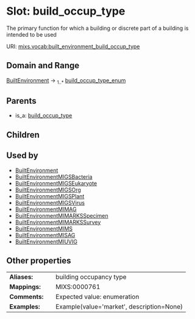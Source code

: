 
# Slot: build_occup_type


The primary function for which a building or discrete part of a building is intended to be used

URI: [mixs.vocab:built_environment_build_occup_type](https://w3id.org/mixs/vocab/built_environment_build_occup_type)


## Domain and Range

[BuiltEnvironment](BuiltEnvironment.md) &#8594;  <sub>1..\*</sub> [build_occup_type_enum](build_occup_type_enum.md)

## Parents

 *  is_a: [build_occup_type](build_occup_type.md)

## Children


## Used by

 * [BuiltEnvironment](BuiltEnvironment.md)
 * [BuiltEnvironmentMIGSBacteria](BuiltEnvironmentMIGSBacteria.md)
 * [BuiltEnvironmentMIGSEukaryote](BuiltEnvironmentMIGSEukaryote.md)
 * [BuiltEnvironmentMIGSOrg](BuiltEnvironmentMIGSOrg.md)
 * [BuiltEnvironmentMIGSPlant](BuiltEnvironmentMIGSPlant.md)
 * [BuiltEnvironmentMIGSVirus](BuiltEnvironmentMIGSVirus.md)
 * [BuiltEnvironmentMIMAG](BuiltEnvironmentMIMAG.md)
 * [BuiltEnvironmentMIMARKSSpecimen](BuiltEnvironmentMIMARKSSpecimen.md)
 * [BuiltEnvironmentMIMARKSSurvey](BuiltEnvironmentMIMARKSSurvey.md)
 * [BuiltEnvironmentMIMS](BuiltEnvironmentMIMS.md)
 * [BuiltEnvironmentMISAG](BuiltEnvironmentMISAG.md)
 * [BuiltEnvironmentMIUVIG](BuiltEnvironmentMIUVIG.md)

## Other properties

|  |  |  |
| --- | --- | --- |
| **Aliases:** | | building occupancy type |
| **Mappings:** | | MIXS:0000761 |
| **Comments:** | | Expected value: enumeration |
| **Examples:** | | Example(value='market', description=None) |

